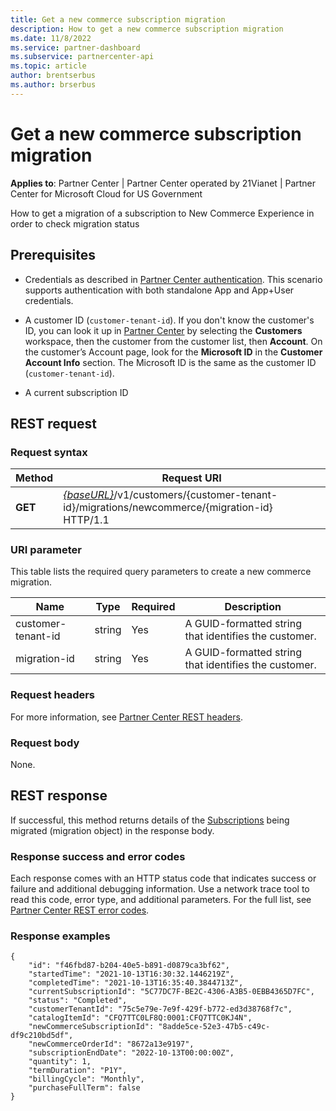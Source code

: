 ```yaml
---
title: Get a new commerce subscription migration
description: How to get a new commerce subscription migration
ms.date: 11/8/2022
ms.service: partner-dashboard
ms.subservice: partnercenter-api
ms.topic: article
author: brentserbus
ms.author: brserbus
---
```


#  Get a new commerce subscription migration

**Applies to**: Partner Center | Partner Center operated by 21Vianet |  Partner Center for Microsoft Cloud for US Government

How to get a migration of a subscription to New Commerce Experience in order to check migration status

## Prerequisites

- Credentials as described in [Partner Center authentication](partner-center-authentication.md). This scenario supports authentication with both standalone App and App+User credentials.

- A customer ID (`customer-tenant-id`). If you don't know the customer's ID, you can look it up in [Partner Center](https://partner.microsoft.com/dashboard) by selecting the **Customers** workspace, then the customer from the customer list, then **Account**. On the customer’s Account page, look for the **Microsoft ID** in the **Customer Account Info** section. The Microsoft ID is the same as the customer ID  (`customer-tenant-id`).

- A current subscription ID

## REST request

### Request syntax

| Method  | Request URI                                                                                                                           |
|---------|---------------------------------------------------------------------------------------------------------------------------------------|
| **GET** | [*{baseURL}*](partner-center-rest-urls.md)/v1/customers/{customer-tenant-id}/migrations/newcommerce/{migration-id} HTTP/1.1           |

### URI parameter

This table lists the required query parameters to create a new commerce migration.

| Name               | Type   | Required | Description                                           |
|--------------------|--------|----------|-------------------------------------------------------|
| customer-tenant-id | string | Yes      | A GUID-formatted string that identifies the customer. |
| migration-id       | string | Yes      | A GUID-formatted string that identifies the customer. |

### Request headers

For more information, see [Partner Center REST headers](headers.md).

### Request body

None.

## REST response

If successful, this method returns details of the [Subscriptions](subscription-resources.md) being migrated (migration object) in the response body.

### Response success and error codes

Each response comes with an HTTP status code that indicates success or failure and additional debugging information. Use a network trace tool to read this code, error type, and additional parameters. For the full list, see [Partner Center REST error codes](error-codes.md).

### Response examples

```http
{
    "id": "f46fbd87-b204-40e5-b891-d0879ca3bf62",
    "startedTime": "2021-10-13T16:30:32.1446219Z",
    "completedTime": "2021-10-13T16:35:40.3844713Z",
    "currentSubscriptionId": "5C77DC7F-BE2C-4306-A3B5-0EBB4365D7FC",
    "status": "Completed",
    "customerTenantId": "75c5e79e-7e9f-429f-b772-ed3d38768f7c",
    "catalogItemId": "CFQ7TTC0LF8Q:0001:CFQ7TTC0KJ4N",
    "newCommerceSubscriptionId": "8adde5ce-52e3-47b5-c49c-df9c210bd5df",
    "newCommerceOrderId": "8672a13e9197",
    "subscriptionEndDate": "2022-10-13T00:00:00Z",
    "quantity": 1,
    "termDuration": "P1Y",
    "billingCycle": "Monthly",
    "purchaseFullTerm": false
}
```
